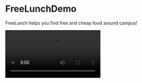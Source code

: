 FreeLunchDemo
=============

FreeLunch helps you find free and cheap food around campus!

<video src="https://dl.dropboxusercontent.com/u/2338382/freelunch.mov" />
